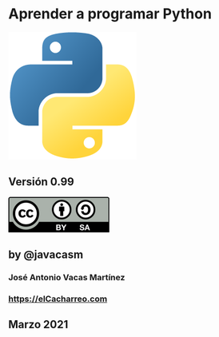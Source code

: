 # Aprender a programar Python 

![Logo Python](./images/python-logo.png)

## Versión 0.99



![Licencia CC by SA](./images/Licencia_CC_peque.png) 

## by @javacasm


### José Antonio Vacas Martínez

### https://elCacharreo.com



## Marzo 2021
